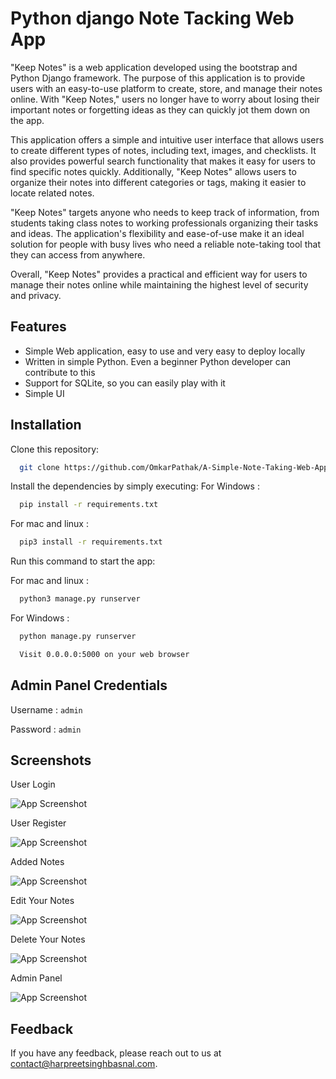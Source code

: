 
# Python django Note Tacking Web App

"Keep Notes" is a web application developed using the bootstrap and Python Django framework. The purpose of this application is to provide users with an easy-to-use platform to create, store, and manage their notes online. With "Keep Notes," users no longer have to worry about losing their important notes or forgetting ideas as they can quickly jot them down on the app.

This application offers a simple and intuitive user interface that allows users to create different types of notes, including text, images, and checklists. It also provides powerful search functionality that makes it easy for users to find specific notes quickly. Additionally, "Keep Notes" allows users to organize their notes into different categories or tags, making it easier to locate related notes.

"Keep Notes" targets anyone who needs to keep track of information, from students taking class notes to working professionals organizing their tasks and ideas. The application's flexibility and ease-of-use make it an ideal solution for people with busy lives who need a reliable note-taking tool that they can access from anywhere.

Overall, "Keep Notes" provides a practical and efficient way for users to manage their notes online while maintaining the highest level of security and privacy.


## Features

- Simple Web application, easy to use and very easy to deploy locally
- Written in simple Python. Even a beginner Python developer can contribute to this
- Support for SQLite, so you can easily play with it
- Simple UI


## Installation

Clone this repository:
```bash
  git clone https://github.com/OmkarPathak/A-Simple-Note-Taking-Web-App.git
```

Install the dependencies by simply executing:
For Windows :
```bash
  pip install -r requirements.txt
```

For mac and linux :
```bash
  pip3 install -r requirements.txt
```

Run this command to start the app:

For mac and linux :
```bash
  python3 manage.py runserver
```
For Windows :
```bash
  python manage.py runserver
```

```bash
  Visit 0.0.0.0:5000 on your web browser
``` 

## Admin Panel Credentials



Username : `admin`

Password : `admin`
## Screenshots
User Login

![App Screenshot](https://raw.githubusercontent.com/Harpreet151/Simple-Notes-Tacking-Web-App-Using-Python-django/master/Result/1.png)

User Register

![App Screenshot](https://raw.githubusercontent.com/Harpreet151/Simple-Notes-Tacking-Web-App-Using-Python-django/master/Result/2.png)

Added Notes

![App Screenshot](https://raw.githubusercontent.com/Harpreet151/Simple-Notes-Tacking-Web-App-Using-Python-django/master/Result/3.png)

Edit Your Notes

![App Screenshot](https://raw.githubusercontent.com/Harpreet151/Simple-Notes-Tacking-Web-App-Using-Python-django/master/Result/4.png)

Delete Your Notes

![App Screenshot](https://raw.githubusercontent.com/Harpreet151/Simple-Notes-Tacking-Web-App-Using-Python-django/master/Result/5.png)


Admin Panel

![App Screenshot](https://raw.githubusercontent.com/Harpreet151/Simple-Notes-Tacking-Web-App-Using-Python-django/master/Result/6.png)


## Feedback

If you have any feedback, please reach out to us at contact@harpreetsinghbasnal.com.

